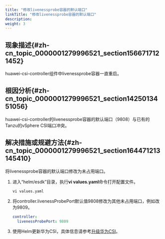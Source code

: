 ```yaml
---
title: "修改livenessprobe容器的默认端口"
linkTitle: "修改livenessprobe容器的默认端口"
description: 
weight: 3
---
```


## 现象描述{#zh-cn_topic_0000001279996521_section1566717121452}

huawei-csi-controller组件中livenessprobe容器一直重启。

## 根因分析{#zh-cn_topic_0000001279996521_section1425013451056}

huawei-csi-controller的livenessprobe容器的默认端口（9808）与已有的Tanzu的vSphere CSI端口冲突。

## 解决措施或规避方法{#zh-cn_topic_0000001279996521_section164471213145410}

将livenessprobe容器的默认端口修改为未占用端口。

1.  进入“helm/esdk”目录，执行**vi values.yaml**命令打开配置文件。

    ```
    vi values.yaml
    ```

2.  将controller.livenessProbePort默认值9808修改为其他未占用端口，例如改为9809。

    ```yaml
    controller:
      livenessProbePort: 9809
    ```

3.  使用Helm更新华为CSI，具体信息请参考[升级华为CSI](/v4.5.0/installation-and-deployment/upgrading-or-rolling-back-huawei-csi/upgrading-or-rolling-back-huawei-csi-using-helm/upgrading-huawei-csi)。

